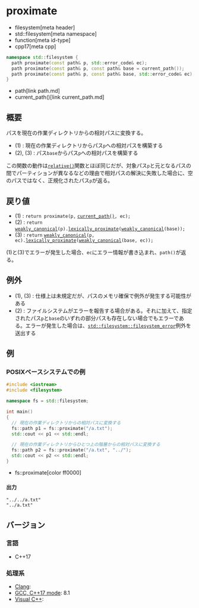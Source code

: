 # proximate
* filesystem[meta header]
* std::filesystem[meta namespace]
* function[meta id-type]
* cpp17[meta cpp]

```cpp
namespace std::filesystem {
  path proximate(const path& p, std::error_code& ec);                   // (1)
  path proximate(const path& p, const path& base = current_path());     // (2)
  path proximate(const path& p, const path& base, std::error_code& ec); // (3)
}
```
* path[link path.md]
* current_path()[link current_path.md]

## 概要
パスを現在の作業ディレクトリからの相対パスに変換する。

- (1) : 現在の作業ディレクトリからパス`p`への相対パスを構築する
- (2), (3) : パス`base`からパス`p`への相対パスを構築する

この関数の動作は[`relative()`](relative.md)関数とほぼ同じだが、対象パス`p`と元となるパスの間でパーティションが異なるなどの理由で相対パスの解決に失敗した場合に、空のパスではなく、正規化されたパス`p`が返る。

## 戻り値
- (1) : `return proximate(p,` [`current_path()`](current_path.md)`, ec);`
- (2) : `return` [`weakly_canonical`](weakly_canonical.md)`(p).`[`lexically_proximate`](path/lexically_relative.md)`(`[`weakly_canonical`](weakly_canonical.md)`(base));`
- (3) : `return` [`weakly_canonical`](weakly_canonical.md)`(p, ec).`[`lexically_proximate`](path/lexically_relative.md)`(`[`weakly_canonical`](weakly_canonical.md)`(base, ec));`

(1)と(3)でエラーが発生した場合、`ec`にエラー情報が書き込まれ、`path()`が返る。


## 例外
- (1), (3) : 仕様上は未規定だが、パスのメモリ確保で例外が発生する可能性がある
- (2) : ファイルシステムがエラーを報告する場合がある。それに加えて、指定されたパス`p`と`base`のいずれの部分パスも存在しない場合でもエラーである。エラーが発生した場合は、[`std::filesystem::filesystem_error`](filesystem_error.md)例外を送出する


## 例
### POSIXベースシステムでの例
```cpp example
#include <iostream>
#include <filesystem>

namespace fs = std::filesystem;

int main()
{
  // 現在の作業ディレクトリからの相対パスに変換する
  fs::path p1 = fs::proximate("/a.txt");
  std::cout << p1 << std::endl;

  // 現在の作業ディレクトリからひとつ上の階層からの相対パスに変換する
  fs::path p2 = fs::proximate("/a.txt", "../");
  std::cout << p2 << std::endl;
}
```
* fs::proximate[color ff0000]

#### 出力
```
"../../a.txt"
"../a.txt"
```

## バージョン
### 言語
- C++17

### 処理系
- [Clang](/implementation.md#clang):
- [GCC, C++17 mode](/implementation.md#gcc): 8.1
- [Visual C++](/implementation.md#visual_cpp):
